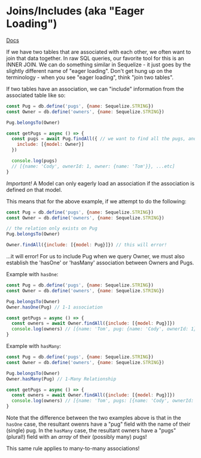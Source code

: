 # Joins/Includes (aka "Eager Loading")
[Docs](http://docs.sequelizejs.com/manual/tutorial/models-usage.html#eager-loading)

If we have two tables that are associated with each other, we often want to join that data together. In raw SQL queries, our favorite tool for this is an INNER JOIN. We can do something similar in Sequelize - it just goes by the slightly different name of "eager loading". Don't get hung up on the terminology - when you see "eager loading", think "join two tables".

If two tables have an association, we can "include" information from the associated table like so:

```js
const Pug = db.define('pugs', {name: Sequelize.STRING})
const Owner = db.define('owners', {name: Sequelize.STRING})

Pug.belongsTo(Owner)

const getPugs = async () => {
  const pugs = await Pug.findAll({ // we want to find all the pugs, and include their owners
    include: [{model: Owner}]
  })

  console.log(pugs)
  // [{name: 'Cody', ownerId: 1, owner: {name: 'Tom'}}, ...etc]
}
```

*Important!* A Model can only eagerly load an association if the association is defined *on* that model.

This means that for the above example, if we attempt to do the following:

```js
const Pug = db.define('pugs', {name: Sequelize.STRING})
const Owner = db.define('owners', {name: Sequelize.STRING})

// the relation only exists on Pug
Pug.belongsTo(Owner)

Owner.findAll({include: [{model: Pug}]}) // this will error!
```

...it will error! For us to include Pug when we query Owner, we must also establish the 'hasOne' or 'hasMany' association between Owners and Pugs.

Example with `hasOne`:

```javascript
const Pug = db.define('pugs', {name: Sequelize.STRING})
const Owner = db.define('owners', {name: Sequelize.STRING})

Pug.belongsTo(Owner)
Owner.hasOne(Pug) // 1-1 association

const getPugs = async () => {
  const owners = await Owner.findAll({include: [{model: Pug}]})
  console.log(owners) // [{name: 'Tom', pug: {name: 'Cody', ownerId: 1}}]
}
```

Example with `hasMany`:

```javascript
const Pug = db.define('pugs', {name: Sequelize.STRING})
const Owner = db.define('owners', {name: Sequelize.STRING})

Pug.belongsTo(Owner)
Owner.hasMany(Pug) // 1-Many Relationship

const getPugs = async () => {
  const owners = await Owner.findAll({include: [{model: Pug}]})
  console.log(owners) // [{name: 'Tom', pugs: [{name: 'Cody', ownerId: 1}]}]
}
```

Note that the difference between the two examples above is that in the `hasOne` case, the resultant owenrs have a "pug" field with the name of their (single) pug. In the `hasMany` case, the resultant owners have a "pugs" (plural!) field with an _array_ of their (possibly many) pugs!

This same rule applies to many-to-many associations!
